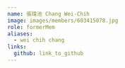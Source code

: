 ```yaml
---
name: 張瑋池 Chang Wei-Chih 
image: images/members/603415078.jpg 
role: formerMem
aliases:
  - wei chih chang
links:
  github: link_to_github 
---
```

